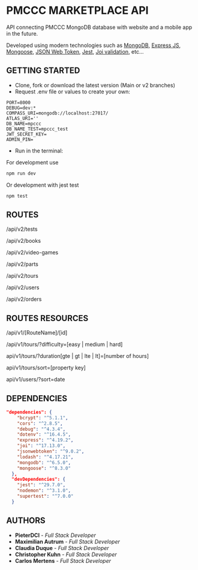 # PMCCC MARKETPLACE API

API connecting PMCCC MongoDB database with website and a mobile app in the future.

Developed using modern technologies such as [MongoDB](https://www.mongodb.com/), [Express JS](https://expressjs.com/), [Mongoose](https://mongoosejs.com/), [JSON Web Token](https://jwt.io/), [Jest](https://jestjs.io/), [Joi validation](https://joi.dev/api/?v=17.13.3), etc...

## GETTING STARTED

- Clone, fork or download the latest version (Main or v2 branches)
- Request .env file or values to create your own:

```.env
PORT=8000
DEBUG=dev:*
COMPASS_URI=mongodb://localhost:27017/
ATLAS_URI=''
DB_NAME=mpccc
DB_NAME_TEST=mpccc_test
JWT_SECRET_KEY=
ADMIN_PIN=
```

- Run in the terminal:

For development use

```bash
npm run dev
```

Or development with jest test

```bash
npm test
```

## ROUTES

/api/v2/tests

/api/v2/books

/api/v2/video-games

/api/v2/parts

/api/v2/tours

/api/v2/users

/api/v2/orders

## ROUTES RESOURCES

/api/v1/[RouteName]/[id]

/api/v1/tours/?difficulty=[easy | medium | hard]

api/v1/tours/?duration[gte | gt | lte | lt]=[number of hours]

api/v1/tours/sort=[property key]

api/v1/users/?sort=date

## DEPENDENCIES

```json
"dependencies": {
    "bcrypt": "^5.1.1",
    "cors": "^2.8.5",
    "debug": "^4.3.4",
    "dotenv": "^16.4.5",
    "express": "^4.19.2",
    "joi": "^17.13.0",
    "jsonwebtoken": "^9.0.2",
    "lodash": "^4.17.21",
    "mongodb": "^6.5.0",
    "mongoose": "^8.3.0"
  },
  "devDependencies": {
    "jest": "^29.7.0",
    "nodemon": "^3.1.0",
    "supertest": "^7.0.0"
  }
```

## AUTHORS

- **PieterDCI** - _Full Stack Developer_
- **Maximilian Autrum** - _Full Stack Developer_
- **Claudia Duque** - _Full Stack Developer_
- **Christopher Kuhn** - _Full Stack Developer_
- **Carlos Mertens** - _Full Stack Developer_
